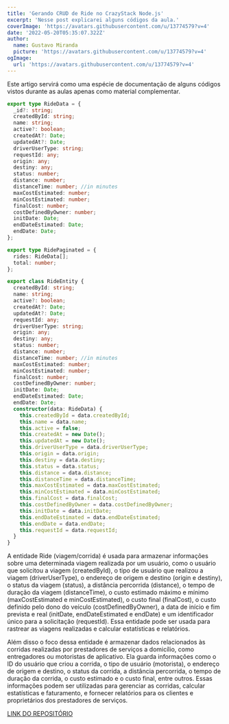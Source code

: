 ```yaml
---
title: 'Gerando CRUD de Ride no CrazyStack Node.js'
excerpt: 'Nesse post explicarei alguns códigos da aula.'
coverImage: 'https://avatars.githubusercontent.com/u/13774579?v=4'
date: '2022-05-20T05:35:07.322Z'
author:
  name: Gustavo Miranda
  picture: 'https://avatars.githubusercontent.com/u/13774579?v=4'
ogImage:
  url: 'https://avatars.githubusercontent.com/u/13774579?v=4'
---
```

Este artigo servirá como uma espécie de documentação de alguns códigos vistos durante as aulas apenas como material complementar.

```typescript
export type RideData = {
  _id?: string;
  createdById: string;
  name: string;
  active?: boolean;
  createdAt?: Date;
  updatedAt?: Date;
  driverUserType: string;
  requestId: any;
  origin: any;
  destiny: any;
  status: number;
  distance: number;
  distanceTime: number; //in minutes
  maxCostEstimated: number;
  minCostEstimated: number;
  finalCost: number;
  costDefinedByOwner: number;
  initDate: Date;
  endDateEstimated: Date;
  endDate: Date;
};

export type RidePaginated = {
  rides: RideData[];
  total: number;
};

export class RideEntity {
  createdById: string;
  name: string;
  active?: boolean;
  createdAt?: Date;
  updatedAt?: Date;
  requestId: any;
  driverUserType: string;
  origin: any;
  destiny: any;
  status: number;
  distance: number;
  distanceTime: number; //in minutes
  maxCostEstimated: number;
  minCostEstimated: number;
  finalCost: number;
  costDefinedByOwner: number;
  initDate: Date;
  endDateEstimated: Date;
  endDate: Date;
  constructor(data: RideData) {
    this.createdById = data.createdById;
    this.name = data.name;
    this.active = false;
    this.createdAt = new Date();
    this.updatedAt = new Date();
    this.driverUserType = data.driverUserType;
    this.origin = data.origin;
    this.destiny = data.destiny;
    this.status = data.status;
    this.distance = data.distance;
    this.distanceTime = data.distanceTime;
    this.maxCostEstimated = data.maxCostEstimated;
    this.minCostEstimated = data.minCostEstimated;
    this.finalCost = data.finalCost;
    this.costDefinedByOwner = data.costDefinedByOwner;
    this.initDate = data.initDate;
    this.endDateEstimated = data.endDateEstimated;
    this.endDate = data.endDate;
    this.requestId = data.requestId;
  }
}

``` 
A entidade Ride (viagem/corrida) é usada para armazenar informações sobre uma determinada viagem realizada por um usuário, como o usuário que solicitou a viagem (createdById), o tipo de usuário que realizou a viagem (driverUserType), o endereço de origem e destino (origin e destiny), o status da viagem (status), a distância percorrida (distance), o tempo de duração da viagem (distanceTime), o custo estimado máximo e mínimo (maxCostEstimated e minCostEstimated), o custo final (finalCost), o custo definido pelo dono do veículo (costDefinedByOwner), a data de início e fim prevista e real (initDate, endDateEstimated e endDate) e um identificador único para a solicitação (requestId). Essa entidade pode ser usada para rastrear as viagens realizadas e calcular estatísticas e relatórios.

Além disso o foco dessa entidade é armazenar dados relacionados às corridas realizadas por prestadores de serviços a domicílio, como entregadores ou motoristas de aplicativo. Ela guarda informações como o ID do usuário que criou a corrida, o tipo de usuário (motorista), o endereço de origem e destino, o status da corrida, a distância percorrida, o tempo de duração da corrida, o custo estimado e o custo final, entre outros. Essas informações podem ser utilizadas para gerenciar as corridas, calcular estatísticas e faturamento, e fornecer relatórios para os clientes e proprietários dos prestadores de serviços.


[LINK DO REPOSITÓRIO](https://github.com/gumiranda/CrazyStackNodeJs)
